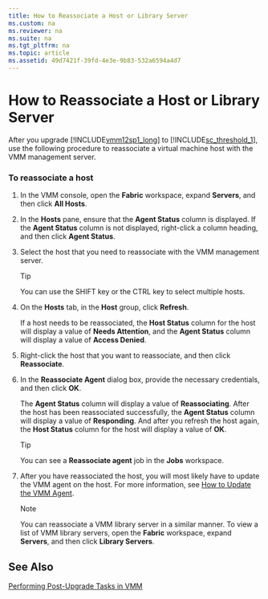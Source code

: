 ```yaml
---
title: How to Reassociate a Host or Library Server
ms.custom: na
ms.reviewer: na
ms.suite: na
ms.tgt_pltfrm: na
ms.topic: article
ms.assetid: 49d7421f-39fd-4e3e-9b83-532a6594a4d7
---
```

# How to Reassociate a Host or Library Server
After you upgrade [!INCLUDE[vmm12sp1_long](./Token/vmm12sp1_long_md.md)] to [!INCLUDE[sc_threshold_1](./Token/sc_threshold_1_md.md)], use the following procedure to reassociate a virtual machine host with the VMM management server.

### To reassociate a host

1.  In the VMM console, open the **Fabric** workspace, expand **Servers**, and then click **All Hosts**.

2.  In the **Hosts** pane, ensure that the **Agent Status** column is displayed. If the **Agent Status** column is not displayed, right\-click a column heading, and then click **Agent Status**.

3.  Select the host that you need to reassociate with the VMM management server.

    > [!TIP]
    > You can use the SHIFT key or the CTRL key to select multiple hosts.

4.  On the **Hosts** tab, in the **Host** group, click **Refresh**.

    If a host needs to be reassociated, the **Host Status** column for the host will display a value of **Needs Attention**, and the **Agent Status** column will display a value of **Access Denied**.

5.  Right\-click the host that you want to reassociate, and then click **Reassociate**.

6.  In the **Reassociate Agent** dialog box, provide the necessary credentials, and then click **OK**.

    The **Agent Status** column will display a value of **Reassociating**. After the host has been reassociated successfully, the **Agent Status** column will display a value of **Responding**. And after you refresh the host again, the **Host Status** column for the host will display a value of **OK**.

    > [!TIP]
    > You can see a **Reassociate agent** job in the **Jobs** workspace.

7.  After you have reassociated the host, you will most likely have to update the VMM agent on the host. For more information, see [How to Update the VMM Agent](./How-to-Update-the-VMM-Agent.md).

    > [!NOTE]
    > You can reassociate a VMM library server in a similar manner. To view a list of VMM library servers, open the **Fabric** workspace, expand **Servers**, and then click **Library Servers**.

## See Also
[Performing Post-Upgrade Tasks in VMM](./Performing-Post-Upgrade-Tasks-in-VMM.md)


